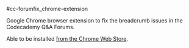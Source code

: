 #cc-forumfix_chrome-extension

Google Chrome browser extension to fix the breadcrumb issues in the Codecademy Q&A Forums.

Able to be installed [from the Chrome Web Store](https://chrome.google.com/webstore/detail/codecademy-qa-forum-fix/pbihfimpapchgicgkkimmhiikinpipbb).